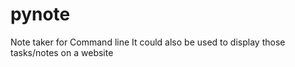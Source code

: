 # pynote
Note taker for Command line 
It could also be used to display those tasks/notes on a website
